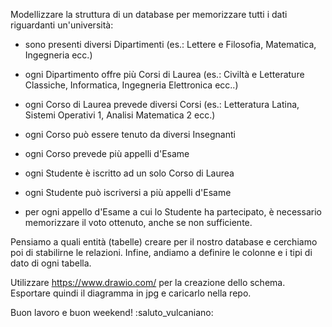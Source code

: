 Modellizzare la struttura di un database per memorizzare tutti i dati riguardanti un'università:

- sono presenti diversi Dipartimenti (es.: Lettere e Filosofia, Matematica, Ingegneria ecc.)

- ogni Dipartimento offre più Corsi di Laurea (es.: Civiltà e Letterature Classiche, Informatica, Ingegneria Elettronica ecc..)

- ogni Corso di Laurea prevede diversi Corsi (es.: Letteratura Latina, Sistemi Operativi 1, Analisi Matematica 2 ecc.)

- ogni Corso può essere tenuto da diversi Insegnanti

- ogni Corso prevede più appelli d'Esame

- ogni Studente è iscritto ad un solo Corso di Laurea

- ogni Studente può iscriversi a più appelli d'Esame

- per ogni appello d'Esame a cui lo Studente ha partecipato, è necessario memorizzare il voto ottenuto, anche se non sufficiente.

Pensiamo a quali entità (tabelle) creare per il nostro database e cerchiamo poi di stabilirne le relazioni. Infine, andiamo a definire le colonne e i tipi di dato di ogni tabella.

Utilizzare https://www.drawio.com/ per la creazione dello schema.
Esportare quindi il diagramma in jpg e caricarlo nella repo.

Buon lavoro e buon weekend!
:saluto_vulcaniano:
